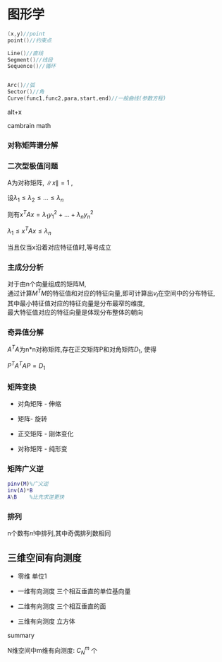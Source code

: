 # 图形学

```c++
(x,y)//point
point()//约束点

Line()//直线
Segment()//线段
Sequence()//循环


Arc()//弧
Sector()//角
Curve(func1,func2,para,start,end)//一般曲线(参数方程)
```



alt+x

cambrain math 

### 对称矩阵谱分解

### 二次型极值问题

A为对称矩阵, $\|x\|=1$ , 

设$\lambda_1 \le \lambda_2 \le \dots \le \lambda_n$

则有$x^TAx=\lambda_1y_1^2+\dots+\lambda_n y_n^2$

$\lambda_1\le x^TAx\le \lambda_n$

当且仅当x沿着对应特征值时,等号成立

### 主成分分析

对于由n个向量组成的矩阵M,  
通过计算$M^TM$的特征值和对应的特征向量,即可计算出$v_i$在空间中的分布特征,  
其中最小特征值对应的特征向量是分布最窄的维度,  
最大特征值对应的特征向量是体现分布整体的朝向



### 奇异值分解

$A^TA$为n*n对称矩阵,存在正交矩阵P和对角矩阵$D_1$, 使得



$P^TA^TAP=D_1$



### 矩阵变换

- 对角矩阵 - 伸缩

-   矩阵- 旋转

- 正交矩阵 - 刚体变化

- 对称矩阵 - 纯形变

### 矩阵广义逆



```matlab
pinv(M)%广义逆
inv(A)*B
A\B    %比先求逆更快

```

### 排列

n个数有$n!$中排列,其中奇偶排列数相同



## 三维空间有向测度

- 零维 单位1

- 一维有向测度 三个相互垂直的单位基向量

- 二维有向测度 三个相互垂直的面

- 三维有向测度 立方体



summary 

N维空间中m维有向测度: $C_N^m$ 个



